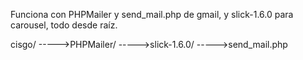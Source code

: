 Funciona con PHPMailer y send_mail.php de gmail, y slick-1.6.0 para carousel, todo desde raíz.

cisgo/
----->PHPMailer/
----->slick-1.6.0/
----->send_mail.php